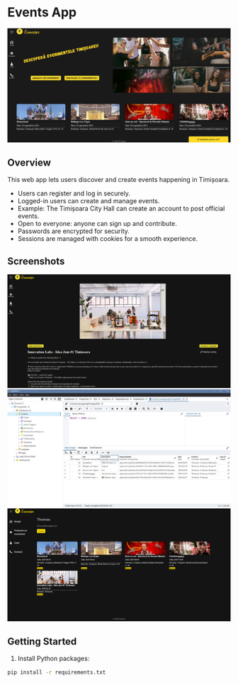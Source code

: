 # Events App

![Screenshot](/images/image.png)

## Overview

This web app lets users discover and create events happening in Timișoara.

- Users can register and log in securely.  
- Logged-in users can create and manage events.  
- Example: The Timișoara City Hall can create an account to post official events.  
- Open to everyone: anyone can sign up and contribute.  
- Passwords are encrypted for security.  
- Sessions are managed with cookies for a smooth experience.

## Screenshots
![Screenshot](/images/image1.png)
![Screenshot](/images/image3.png)
![Screenshot](/images/image4.png)

## Getting Started

1. Install Python packages:
  ```bash
  pip install -r requirements.txt



